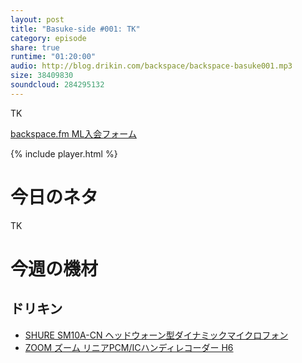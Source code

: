 ```yaml
---
layout: post
title: "Basuke-side #001: TK"
category: episode
share: true
runtime: "01:20:00"
audio: http://blog.drikin.com/backspace/backspace-basuke001.mp3
size: 38409830
soundcloud: 284295132   
---
```


TK

[backspace.fm ML入会フォーム](http://backspace.us11.list-manage.com/subscribe?u=09c933bd3997c1d16dbed156a&id=84b6529b91)

{% include player.html %}

# 今日のネタ

TK

# 今週の機材

## ドリキン
* [SHURE  SM10A-CN ヘッドウォーン型ダイナミックマイクロフォン](http://amzn.to/1LXIGkV) 
* [ZOOM ズーム リニアPCM/ICハンディレコーダー H6](http://amzn.to/29BOo5n)

